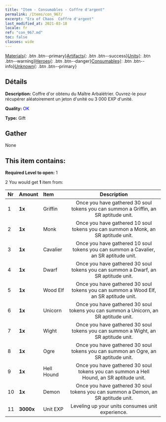 ```yaml
---
title: "Item - Consumables - Coffre d'argent"
permalink: /Items/con_967/
excerpt: "Era of Chaos  Coffre d'argent"
last_modified_at: 2021-03-18
locale: fr
ref: "con_967.md"
toc: false
classes: wide
---
```

 [Materials](/fr/Items/){: .btn .btn--primary}[Artifacts](/fr/Items/Artifacts/){: .btn .btn--success}[Units](/fr/Items/Units/){: .btn .btn--warning}[Heroes](/fr/Items/Heroes/){: .btn .btn--danger}[Consumables](/fr/Items/Consumables/){: .btn .btn--info}[Unknown](/fr/Items/Unknown/){: .btn .btn--primary}

## Détails
 **Description:** Coffre d'or obtenu du Maître Arbalétrier. Ouvrez-le pour récupérer aléatoirement un jeton d'unité ou 3 000 EXP d'unité.

 **Quality:** <span style="color: #0000CD">OK</span>

 **Type:** Gift

## Gather

  None

## This item contains:

 **Required Level to open:** 1

 2 You would get **1** item  from:

  | Nr | Amount |     Item    | Description |
  |:---|:-------|:------------|:-----------:|
  | 1 |  **1x** | Griffin | Once you have gathered 30 soul tokens you can summon a Griffin, an SR aptitude unit.  | 
  | 2 |  **1x** | Monk | Once you have gathered 10 soul tokens you can summon a Monk, an SR aptitude unit.  | 
  | 3 |  **1x** | Cavalier  | Once you have gathered 10 soul tokens you can summon a Cavalier, an SR aptitude unit.  | 
  | 4 |  **1x** | Dwarf | Once you have gathered 30 soul tokens you can summon a Dwarf, an SR aptitude unit.  | 
  | 5 |  **1x** | Wood Elf | Once you have gathered 30 soul tokens you can summon a Wood Elf, an SR aptitude unit.  | 
  | 6 |  **1x** | Unicorn | Once you have gathered 30 soul tokens you can summon a Unicorn, an SR aptitude unit.  | 
  | 7 |  **1x** | Wight | Once you have gathered 30 soul tokens you can summon a Wight, an SR aptitude unit.  | 
  | 8 |  **1x** | Ogre | Once you have gathered 30 soul tokens you can summon an Ogre, an SR aptitude unit.  | 
  | 9 |  **1x** | Hell Hound | Once you have gathered 30 soul tokens you can summon a Hell Hound, an SR aptitude unit.  | 
  | 10 |  **1x** | Demon | Once you have gathered 30 soul tokens you can summon a Demon, an SR aptitude unit.  | 
  | 11 |  **3000x** | Unit EXP | Leveling up your units consumes unit experience.  | 
